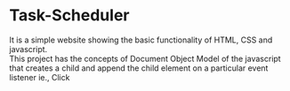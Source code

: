 # Task-Scheduler<br>
It is a simple website showing the basic functionality of HTML, CSS and javascript.<br>
This project has the concepts of Document Object Model of the javascript that creates a child and append the child element on a particular event listener ie., Click
